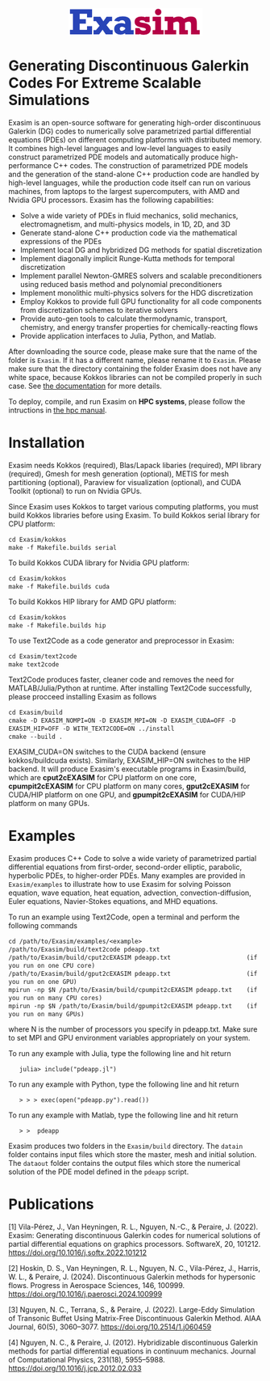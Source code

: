<p align="center">
<img src="doc/exasimlogosmall.png">
</p>

# Generating Discontinuous Galerkin Codes For Extreme Scalable Simulations
Exasim is an open-source software for generating high-order discontinuous Galerkin (DG) codes to numerically solve parametrized partial differential equations (PDEs) on different computing platforms with distributed memory.  It combines high-level languages and low-level languages to easily construct parametrized PDE models and automatically produce high-performance C++ codes. The construction of parametrized PDE models and the generation of the stand-alone C++ production code are handled by high-level languages, while the production code itself can run on various machines, from laptops to the largest supercomputers, with  AMD and Nvidia GPU processors. Exasim has the following capabilities:

   - Solve a wide variety of PDEs in fluid mechanics, solid mechanics, electromagnetism, and multi-physics models, in 1D, 2D, and 3D
   - Generate stand-alone C++ production code via the mathematical expressions of the PDEs
   - Implement local DG and hybridized DG methods for spatial discretization
   - Implement diagonally implicit Runge-Kutta methods for temporal discretization
   - Implement parallel Newton-GMRES solvers and scalable preconditioners using reduced basis method and polynomial preconditioners
   - Implement monolithic multi-physics solvers for the HDG discretization    
   - Employ Kokkos to provide full GPU functionality for all code components from discretization schemes to iterative solvers
   - Provide auto-gen tools to calculate thermodynamic, transport, chemistry, and energy transfer properties for chemically-reacting flows 
   - Provide application interfaces to Julia, Python, and Matlab. 
   
After downloading the source code, please make sure that the name of the folder is `Exasim`. If it has a different name, please rename it to `Exasim`. Please make sure that the directory containing the folder Exasim does not have any white space, because Kokkos libraries can not be compiled properly in such case. See [the documentation](https://github.com/exapde/Exasim/blob/master/doc/Exasim.pdf) for more details. 

To deploy, compile, and run Exasim on **HPC systems**, please follow the intructions in [the hpc manual](https://github.com/exapde/Exasim/blob/master/install/hpc.txt).

# Installation 

Exasim needs Kokkos (required), Blas/Lapack libaries (required), MPI library (required), Gmesh for mesh generation (optional), METIS for mesh partitioning (optional), Paraview for visualization (optional), and CUDA Toolkit (optional) to run on Nvidia GPUs. 

Since Exasim uses Kokkos to target various computing platforms, you must build Kokkos libraries before using Exasim. To build Kokkos serial library for CPU platform:
```
cd Exasim/kokkos   
make -f Makefile.builds serial 
```

To build Kokkos CUDA library for Nvidia GPU platform:
```
cd Exasim/kokkos
make -f Makefile.builds cuda   
```
To build Kokkos HIP library for AMD GPU platform:
```
cd Exasim/kokkos
make -f Makefile.builds hip   
```

To use Text2Code as a code generator and preprocessor in Exasim:
```
cd Exasim/text2code
make text2code
``` 

Text2Code produces faster, cleaner code and removes the need for MATLAB/Julia/Python at runtime. After installing Text2Code successfully, please procceed installing Exasim as follows
```
cd Exasim/build
cmake -D EXASIM_NOMPI=ON -D EXASIM_MPI=ON -D EXASIM_CUDA=OFF -D EXASIM_HIP=OFF -D WITH_TEXT2CODE=ON ../install 
cmake --build .
``` 

EXASIM_CUDA=ON switches to the CUDA backend (ensure kokkos/buildcuda exists). Similarly, EXASIM_HIP=ON switches to the HIP backend. It will produce Exasim's executable programs in Exasim/build, which are **cput2cEXASIM** for CPU platform on one core, **cpumpit2cEXASIM** for CPU platform on many cores, **gput2cEXASIM** for CUDA/HIP platform on one GPU, and **gpumpit2cEXASIM** for CUDA/HIP platform on many GPUs. 

# Examples

Exasim produces C++ Code to solve a wide variety of parametrized partial differential equations from first-order, second-order elliptic, parabolic, hyperbolic PDEs, to higher-order PDEs. Many examples are provided in `Exasim/examples` to illustrate how to use Exasim for solving Poisson equation, wave equation, heat equation, advection, convection-diffusion, Euler equations, Navier-Stokes equations, and MHD equations. 

To run an example using Text2Code, open a terminal and perform the following commands

```
cd /path/to/Exasim/examples/<example>
/path/to/Exasim/build/text2code pdeapp.txt
/path/to/Exasim/build/cput2cEXASIM pdeapp.txt                     (if you run on one CPU core)
/path/to/Exasim/build/gput2cEXASIM pdeapp.txt                     (if you run on one GPU)
mpirun -np $N /path/to/Exasim/build/cpumpit2cEXASIM pdeapp.txt    (if you run on many CPU cores)
mpirun -np $N /path/to/Exasim/build/gpumpit2cEXASIM pdeapp.txt    (if you run on many GPUs) 
```

where N is the number of processors you specify in pdeapp.txt. Make sure to set MPI and GPU environment variables appropriately on your system.

To run any example with Julia, type the following line and hit return

```
   julia> include("pdeapp.jl")
```

To run any example with Python,  type the following line and hit return

```
   > > > exec(open("pdeapp.py").read())
```

To run any example with Matlab, type the following line and hit return

```
   > >  pdeapp
```

Exasim produces two folders in the `Exasim/build` directory. The `datain` folder contains input files which store the master, mesh and initial solution. The `dataout` folder contains the output files which store the numerical solution of the PDE model defined in the `pdeapp` script.

# Publications
[1] Vila-Pérez, J., Van Heyningen, R. L., Nguyen, N.-C., & Peraire, J. (2022). Exasim: Generating discontinuous Galerkin codes for numerical solutions of partial differential equations on graphics processors. SoftwareX, 20, 101212. https://doi.org/10.1016/j.softx.2022.101212

[2] Hoskin, D. S., Van Heyningen, R. L., Nguyen, N. C., Vila-Pérez, J., Harris, W. L., & Peraire, J. (2024). Discontinuous Galerkin methods for hypersonic flows. Progress in Aerospace Sciences, 146, 100999. https://doi.org/10.1016/j.paerosci.2024.100999

[3] Nguyen, N. C., Terrana, S., & Peraire, J. (2022). Large-Eddy Simulation of Transonic Buffet Using Matrix-Free Discontinuous Galerkin Method. AIAA Journal, 60(5), 3060–3077. https://doi.org/10.2514/1.j060459

[4] Nguyen, N. C., & Peraire, J. (2012). Hybridizable discontinuous Galerkin methods for partial differential equations in continuum mechanics. Journal of Computational Physics, 231(18), 5955–5988. https://doi.org/10.1016/j.jcp.2012.02.033

